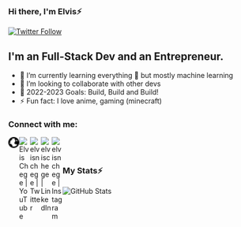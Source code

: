 ### Hi there, I'm Elvis⚡️

[![Twitter Follow](https://img.shields.io/twitter/follow/elvisnchege?color=1DA1F2&logo=twitter&style=for-the-badge)](https://twitter.com/intent/follow?original_referer=https%3A%2F%2Fgithub.com%2Felvischege&screen_name=elvisnchege)

## I'm an Full-Stack Dev and an Entrepreneur.


- 🌱 I’m currently learning everything 🤣 but mostly machine learning
- 👯 I’m looking to collaborate with other devs
- 🥅 2022-2023 Goals: Build, Build and Build!
- ⚡ Fun fact: I love anime, gaming (minecraft)

### Connect with me:

[<img align="left" alt="danvis.co.za" width="22px" src="https://raw.githubusercontent.com/iconic/open-iconic/master/svg/globe.svg" />][website]
[<img align="left" alt="Elvis Chege | YouTube" width="22px" src="https://cdn.jsdelivr.net/npm/simple-icons@v3/icons/youtube.svg" />][youtube]
[<img align="left" alt="elvisnchege | Twitter" width="22px" src="https://cdn.jsdelivr.net/npm/simple-icons@v3/icons/twitter.svg" />][twitter]
[<img align="left" alt="elvischege | LinkedIn" width="22px" src="https://cdn.jsdelivr.net/npm/simple-icons@v3/icons/linkedin.svg" />][linkedin]
[<img align="left" alt="elvisnchege | Instagram" width="22px" src="https://cdn.jsdelivr.net/npm/simple-icons@v3/icons/instagram.svg" />][instagram]

<br />
<br />

### My Stats⚡️
![GitHub Stats](https://github-readme-stats.vercel.app/api?username=elvischege)


[website]: https://danvis.co.za
[twitter]: https://twitter.com/elvisnchege
[youtube]: https://www.youtube.com/channel/UCgO7d1-_C8NnBBrT-vQSHgA
[instagram]: https://instagram.com/elvisnchege
[linkedin]: https://linkedin.com/in/elvischege
